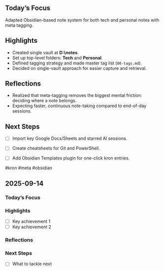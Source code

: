 
## Today’s Focus
Adapted Obsidian-based note system for both tech and personal notes with meta tagging.

## Highlights
- Created single vault at **D:\notes**.
- Set up top-level folders: **Tech** and **Personal**.
- Defined tagging strategy and made master tag list (`00-tags.md`).
- Decided on single-vault approach for easier capture and retrieval.

## Reflections
- Realized that meta-tagging removes the biggest mental friction: deciding where a note belongs.
- Expecting faster, continuous note-taking compared to end-of-day sessions.

## Next Steps
- [ ] Import key Google Docs/Sheets and starred AI sessions.
- [ ] Create cheatsheets for Git and PowerShell.
- [ ] Add Obsidian Templates plugin for one-click kron entries.


#kron #meta #obsidian

## 2025-09-14

### Today’s Focus
<!-- One-sentence summary of main activity -->

### Highlights
- [ ] Key achievement 1
- [ ] Key achievement 2

### Reflections
<!-- Thoughts, lessons learned -->

### Next Steps
- [ ] What to tackle next
